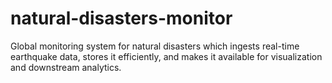 # natural-disasters-monitor
Global monitoring system for natural disasters which ingests real-time earthquake data, stores it efficiently, and makes it available for visualization and downstream analytics.
